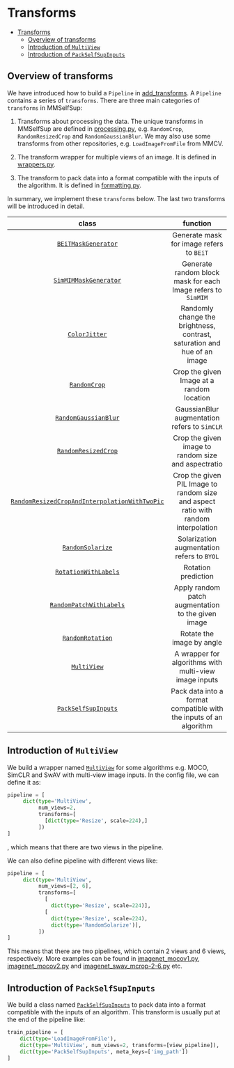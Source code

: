 # Transforms

- [Transforms](<>)
  - [Overview of transforms](#overview-of-transforms)
  - [Introduction of `MultiView`](#introduction-of-multiview)
  - [Introduction of `PackSelfSupInputs`](#introduction-of-packselfsupinputs)

## Overview of transforms

We have introduced how to build a `Pipeline` in [add_transforms](./add_transforms.md). A `Pipeline` contains a series of
`transforms`. There are three main categories of `transforms` in MMSelfSup:

1. Transforms about processing the data. The unique transforms in MMSelfSup are defined in [processing.py](https://github.com/open-mmlab/mmselfsup/blob/main/mmselfsup/datasets/transforms/processing.py), e.g. `RandomCrop`, `RandomResizedCrop` and `RandomGaussianBlur`.
   We may also use some transforms from other repositories, e.g. `LoadImageFromFile` from MMCV.

2. The transform wrapper for multiple views of an image. It is defined in [wrappers.py](https://github.com/open-mmlab/mmselfsup/blob/main/mmselfsup/datasets/transforms/wrappers.py).

3. The transform to pack data into a format compatible with the inputs of the algorithm. It is defined in [formatting.py](https://github.com/open-mmlab/mmselfsup/blob/main/mmselfsup/datasets/transforms/formatting.py).

In summary, we implement these `transforms` below. The last two transforms will be introduced in detail.

|                                                      class                                                      |                                      function                                      |
| :-------------------------------------------------------------------------------------------------------------: | :--------------------------------------------------------------------------------: |
|                           [`BEiTMaskGenerator`](mmselfsup.datasets.BEiTMaskGenerator)                           |                      Generate mask for image refers to `BEiT`                      |
|                         [`SimMIMMaskGenerator`](mmselfsup.datasets.SimMIMMaskGenerator)                         |            Generate random block mask for each Image refers to `SimMIM`            |
|                                 [`ColorJitter`](mmselfsup.datasets.ColorJitter)                                 |      Randomly change the brightness, contrast, saturation and hue of an image      |
|                                  [`RandomCrop`](mmselfsup.datasets.RandomCrop)                                  |                     Crop the given Image at a random location                      |
|                          [`RandomGaussianBlur`](mmselfsup.datasets.RandomGaussianBlur)                          |                    GaussianBlur augmentation refers to `SimCLR`                    |
|                           [`RandomResizedCrop`](mmselfsup.datasets.RandomResizedCrop)                           |                Crop the given image to random size and aspectratio                 |
| [`RandomResizedCropAndInterpolationWithTwoPic`](mmselfsup.datasets.RandomResizedCropAndInterpolationWithTwoPic) | Crop the given PIL Image to random size and aspect ratio with random interpolation |
|                              [`RandomSolarize`](mmselfsup.datasets.RandomSolarize)                              |                     Solarization augmentation refers to `BYOL`                     |
|                          [`RotationWithLabels`](mmselfsup.datasets.RotationWithLabels)                          |                                Rotation prediction                                 |
|                       [`RandomPatchWithLabels`](mmselfsup.datasets.RandomPatchWithLabels)                       |                 Apply random patch augmentation to the given image                 |
|                              [`RandomRotation`](mmselfsup.datasets.RandomRotation)                              |                             Rotate the image by angle                              |
|                             [`MultiView`](mmselfsup.datasets.transforms.MultiView)                              |               A wrapper for algorithms with multi-view image inputs                |
|                           [`PackSelfSupInputs`](mmselfsup.datasets.PackSelfSupInputs)                           |         Pack data into a format compatible with the inputs of an algorithm         |

## Introduction of `MultiView`

We build a wrapper named [`MultiView`](mmselfsup.datasets.transforms.MultiView) for some algorithms e.g. MOCO, SimCLR and SwAV with multi-view image inputs. In the config file, we can
define it as:

```python
pipeline = [
     dict(type='MultiView',
          num_views=2,
          transforms=[
            [dict(type='Resize', scale=224),]
          ])
]
```

, which means that there are two views in the pipeline.

We can also define pipeline with different views like:

```python
pipeline = [
     dict(type='MultiView',
          num_views=[2, 6],
          transforms=[
            [
              dict(type='Resize', scale=224)],
            [
              dict(type='Resize', scale=224),
              dict(type='RandomSolarize')],
          ])
]
```

This means that there are two pipelines, which contain 2 views and 6 views, respectively.
More examples can be found in [imagenet_mocov1.py](https://github.com/open-mmlab/mmselfsup/blob/main/configs/selfsup/_base_/datasets/imagenet_mocov1.py), [imagenet_mocov2.py](https://github.com/open-mmlab/mmselfsup/blob/main/configs/selfsup/_base_/datasets/imagenet_mocov2.py) and [imagenet_swav_mcrop-2-6.py](https://github.com/open-mmlab/mmselfsup/blob/main/configs/selfsup/_base_/datasets/imagenet_swav_mcrop-2-6.py) etc.

## Introduction of `PackSelfSupInputs`

We build a class named [`PackSelfSupInputs`](mmselfsup.datasets.transforms.PackSelfSupInputs) to pack data into a format compatible with the inputs of an algorithm. This transform
is usually put at the end of the pipeline like:

```python
train_pipeline = [
    dict(type='LoadImageFromFile'),
    dict(type='MultiView', num_views=2, transforms=[view_pipeline]),
    dict(type='PackSelfSupInputs', meta_keys=['img_path'])
]
```

